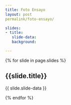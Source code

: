 ```yaml
---
title: Foto Ensayo
layout: post
permalink/foto-ensayo/

slides:
- title:
   slide-data:
   background:

---
```


{% for slide in page.slides %}
                    
<section data-background="{% if slide.background %}{{slide.background}}{% else %}{{page.background}}{% endif %}"><h1>{{slide.title}}</h1>{{ slide.slide-data }}</section>
                    
{% endfor %}
